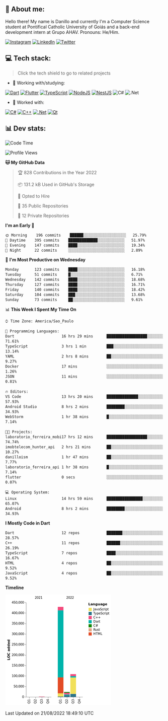 ## 🌈 About me:
Hello there! My name is Danillo and currently I'm a Computer Science student at Pontifical Catholic University of Goiás and a back-end development intern at Grupo AHAV. Pronouns: He/Him.

[![Instagram](https://img.shields.io/badge/Instagram-%23E4405F.svg?logo=Instagram&logoColor=white)](https://instagram.com/danilloilggner) [![LinkedIn](https://img.shields.io/badge/LinkedIn-%230077B5.svg?logo=linkedin&logoColor=white)](https://linkedin.com/in/danilloism) [![Twitter](https://img.shields.io/badge/Twitter-%231DA1F2.svg?logo=Twitter&logoColor=white)](https://twitter.com/danilloism) 

## 💻 Tech stack:
> Click the tech shield to go to related projects

- 🔭 Working with/studying:

[![Dart](https://img.shields.io/badge/dart-%230175C2.svg?style=for-the-badge&logo=dart&logoColor=white)](https://github.com/danilloism/danilloism/blob/main/Flutter.md) [![Flutter](https://img.shields.io/badge/Flutter-%2302569B.svg?style=for-the-badge&logo=Flutter&logoColor=white)](https://github.com/danilloism/danilloism/blob/main/Flutter.md) [![TypeScript](https://img.shields.io/badge/typescript-%23007ACC.svg?style=for-the-badge&logo=typescript&logoColor=white)](https://github.com/danilloism/danilloism/blob/main/Typescript.md) [![NodeJS](https://img.shields.io/badge/node.js-6DA55F?style=for-the-badge&logo=node.js&logoColor=white)](https://github.com/danilloism/danilloism/blob/main/Node.js.md) [![NestJS](https://img.shields.io/badge/nestjs-%23E0234E.svg?style=for-the-badge&logo=nestjs&logoColor=white)](https://github.com/danilloism/danilloism/blob/main/Nest.js.md) ![C#](https://img.shields.io/badge/c%23-%23239120.svg?style=for-the-badge&logo=c-sharp&logoColor=white) ![.Net](https://img.shields.io/badge/.NET-5C2D91?style=for-the-badge&logo=.net&logoColor=white)
<!---
- 🌱 Currently learning:

![Vue.js](https://img.shields.io/badge/vuejs-%2335495e.svg?style=for-the-badge&logo=vuedotjs&logoColor=%234FC08D) ![Angular](https://img.shields.io/badge/angular-%23DD0031.svg?style=for-the-badge&logo=angular&logoColor=white)
--->
- 💫 Worked with:

[![C#](https://img.shields.io/badge/c%23-%23239120.svg?style=for-the-badge&logo=c-sharp&logoColor=white)](#) [![C++](https://img.shields.io/badge/c++-%2300599C.svg?style=for-the-badge&logo=c%2B%2B&logoColor=white)](https://github.com/danilloism/danilloism/blob/main/C%2B%2B.md) [![.Net](https://img.shields.io/badge/.NET-5C2D91?style=for-the-badge&logo=.net&logoColor=white)](#) [![Qt](https://img.shields.io/badge/Qt-%23217346.svg?style=for-the-badge&logo=Qt&logoColor=white)](https://github.com/danilloism/danilloism/blob/main/C%2B%2B.md)

## 📊 Dev stats:
<!---
[![](https://github-readme-stats.vercel.app/api?username=danilloism&theme=radical&hide_border=false&include_all_commits=false&count_private=false)](#)<br>
[![](https://github-readme-streak-stats.herokuapp.com/?user=danilloism&theme=radical&hide_border=false)](#)<br>
[![](https://github-readme-stats.vercel.app/api/top-langs/?username=danilloism&theme=radical&hide_border=false&include_all_commits=false&count_private=false&layout=compact)](#)<br>
--->
<!--START_SECTION:waka-->
![Code Time](http://img.shields.io/badge/Code%20Time-530%20hrs%2010%20mins-blue)

![Profile Views](http://img.shields.io/badge/Profile%20Views-1-blue)

**🐱 My GitHub Data** 

> 🏆 828 Contributions in the Year 2022
 > 
> 📦 131.2 kB Used in GitHub's Storage 
 > 
> 💼 Opted to Hire
 > 
> 📜 35 Public Repositories 
 > 
> 🔑 12 Private Repositories  
 > 
**I'm an Early 🐤** 

```text
🌞 Morning    196 commits    ██████░░░░░░░░░░░░░░░░░░░   25.79% 
🌆 Daytime    395 commits    █████████████░░░░░░░░░░░░   51.97% 
🌃 Evening    147 commits    ████░░░░░░░░░░░░░░░░░░░░░   19.34% 
🌙 Night      22 commits     ░░░░░░░░░░░░░░░░░░░░░░░░░   2.89%

```
📅 **I'm Most Productive on Wednesday** 

```text
Monday       123 commits    ████░░░░░░░░░░░░░░░░░░░░░   16.18% 
Tuesday      51 commits     █░░░░░░░░░░░░░░░░░░░░░░░░   6.71% 
Wednesday    142 commits    ████░░░░░░░░░░░░░░░░░░░░░   18.68% 
Thursday     127 commits    ████░░░░░░░░░░░░░░░░░░░░░   16.71% 
Friday       140 commits    ████░░░░░░░░░░░░░░░░░░░░░   18.42% 
Saturday     104 commits    ███░░░░░░░░░░░░░░░░░░░░░░   13.68% 
Sunday       73 commits     ██░░░░░░░░░░░░░░░░░░░░░░░   9.61%

```


📊 **This Week I Spent My Time On** 

```text
⌚︎ Time Zone: America/Sao_Paulo

💬 Programming Languages: 
Dart                     16 hrs 29 mins      ██████████████████░░░░░░░   71.61% 
TypeScript               3 hrs 1 min         ███░░░░░░░░░░░░░░░░░░░░░░   13.14% 
YAML                     2 hrs 8 mins        ██░░░░░░░░░░░░░░░░░░░░░░░   9.27% 
Docker                   17 mins             ░░░░░░░░░░░░░░░░░░░░░░░░░   1.26% 
JSON                     11 mins             ░░░░░░░░░░░░░░░░░░░░░░░░░   0.81%

🔥 Editors: 
VS Code                  13 hrs 20 mins      ██████████████░░░░░░░░░░░   57.93% 
Android Studio           8 hrs 2 mins        ████████░░░░░░░░░░░░░░░░░   34.93% 
WebStorm                 1 hr 38 mins        █░░░░░░░░░░░░░░░░░░░░░░░░   7.14%

🐱‍💻 Projects: 
laboratorio_ferreira_mobi17 hrs 12 mins      ██████████████████░░░░░░░   74.74% 
imobtelecom_hunter_api   2 hrs 21 mins       ██░░░░░░░░░░░░░░░░░░░░░░░   10.27% 
danilloism               1 hr 47 mins        ██░░░░░░░░░░░░░░░░░░░░░░░   7.77% 
laboratorio_ferreira_api 1 hr 38 mins        █░░░░░░░░░░░░░░░░░░░░░░░░   7.14% 
flutter                  0 secs              ░░░░░░░░░░░░░░░░░░░░░░░░░   0.07%

💻 Operating System: 
Linux                    14 hrs 59 mins      ████████████████░░░░░░░░░   65.07% 
Android                  8 hrs 2 mins        ████████░░░░░░░░░░░░░░░░░   34.93%

```

**I Mostly Code in Dart** 

```text
Dart                     12 repos            ███████░░░░░░░░░░░░░░░░░░   28.57% 
C++                      11 repos            ██████░░░░░░░░░░░░░░░░░░░   26.19% 
TypeScript               7 repos             ████░░░░░░░░░░░░░░░░░░░░░   16.67% 
HTML                     4 repos             ██░░░░░░░░░░░░░░░░░░░░░░░   9.52% 
JavaScript               4 repos             ██░░░░░░░░░░░░░░░░░░░░░░░   9.52%

```


**Timeline**

![Chart not found](https://raw.githubusercontent.com/danilloism/danilloism/main/charts/bar_graph.png) 


 Last Updated on 21/08/2022 18:49:10 UTC
<!--END_SECTION:waka-->
